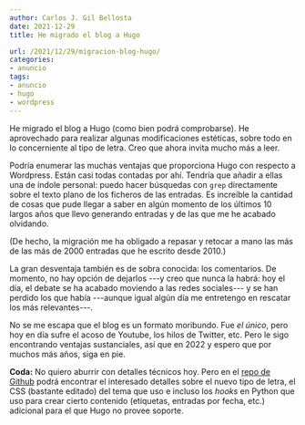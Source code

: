 ```yaml
---
author: Carlos J. Gil Bellosta
date: 2021-12-29
title: He migrado el blog a Hugo

url: /2021/12/29/migracion-blog-hugo/
categories:
- anuncio
tags:
- anuncio
- hugo
- wordpress
---
```


He migrado el blog a Hugo (como bien podrá comprobarse). He aprovechado para realizar algunas modificaciones estéticas, sobre todo en lo concerniente al tipo de letra. Creo que ahora invita mucho más a leer.

Podría enumerar las muchas ventajas que proporciona Hugo con respecto a Wordpress. Están casi todas contadas por ahí. Tendría que añadir a ellas una de índole personal: puedo hacer búsquedas con `grep` directamente sobre el texto plano de los ficheros de las entradas. Es increíble la cantidad de cosas que pude llegar a saber en algún momento de los últimos 10 largos años que llevo generando entradas y de las que me he acabado olvidando.

(De hecho, la migración me ha obligado a repasar y retocar a mano las más de las más de 2000 entradas que he escrito desde 2010.)

La gran desventaja también es de sobra conocida: los comentarios. De momento, no hay opción de dejarlos ---y creo que nunca la habrá: hoy el día, el debate se ha acabado moviendo a las redes sociales--- y se han perdido los que había ---aunque igual algún día me entretengo en rescatar los más relevantes---.

No se me escapa que el blog es un formato moribundo. Fue _el único_, pero hoy en día sufre el acoso de Youtube, los hilos de Twitter, etc. Pero le sigo encontrando ventajas sustanciales, así que en 2022 y espero que por muchos más años, siga en pie.

**Coda:** No quiero aburrir con detalles técnicos hoy. Pero en el [repo de Github](https://github.com/cjgb/datanalytics) podrá encontrar el interesado detalles sobre el nuevo tipo de letra, el CSS (bastante editado) del tema que uso e incluso los _hooks_ en Python que uso para crear cierto contenido (etiquetas, entradas por fecha, etc.) adicional para el que Hugo no provee soporte.
